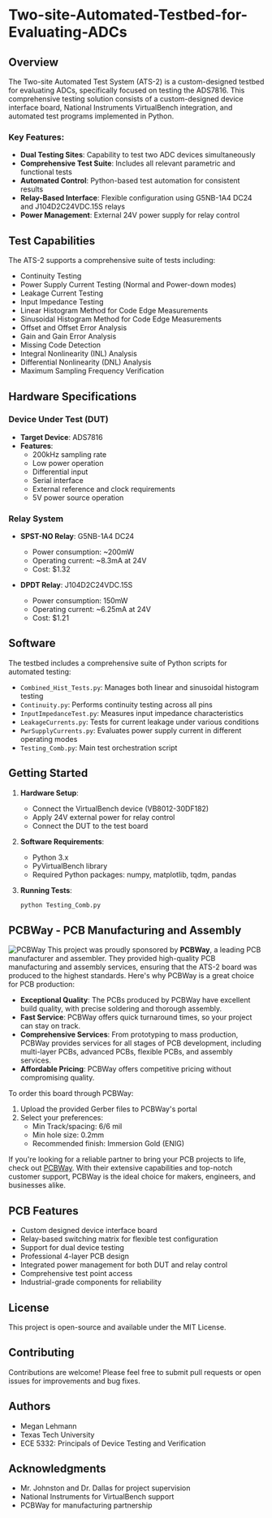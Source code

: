 # Two-site-Automated-Testbed-for-Evaluating-ADCs

## Overview
The Two-site Automated Test System (ATS-2) is a custom-designed testbed for evaluating ADCs, specifically focused on testing the ADS7816. This comprehensive testing solution consists of a custom-designed device interface board, National Instruments VirtualBench integration, and automated test programs implemented in Python.

### Key Features:
- **Dual Testing Sites**: Capability to test two ADC devices simultaneously
- **Comprehensive Test Suite**: Includes all relevant parametric and functional tests
- **Automated Control**: Python-based test automation for consistent results
- **Relay-Based Interface**: Flexible configuration using G5NB-1A4 DC24 and J104D2C24VDC.15S relays
- **Power Management**: External 24V power supply for relay control

## Test Capabilities
The ATS-2 supports a comprehensive suite of tests including:
- Continuity Testing
- Power Supply Current Testing (Normal and Power-down modes)
- Leakage Current Testing
- Input Impedance Testing
- Linear Histogram Method for Code Edge Measurements
- Sinusoidal Histogram Method for Code Edge Measurements
- Offset and Offset Error Analysis
- Gain and Gain Error Analysis
- Missing Code Detection
- Integral Nonlinearity (INL) Analysis
- Differential Nonlinearity (DNL) Analysis
- Maximum Sampling Frequency Verification

## Hardware Specifications
### Device Under Test (DUT)
- **Target Device**: ADS7816
- **Features**: 
  - 200kHz sampling rate
  - Low power operation
  - Differential input
  - Serial interface
  - External reference and clock requirements
  - 5V power source operation

### Relay System
- **SPST-NO Relay**: G5NB-1A4 DC24
  - Power consumption: ~200mW
  - Operating current: ~8.3mA at 24V
  - Cost: $1.32

- **DPDT Relay**: J104D2C24VDC.15S
  - Power consumption: 150mW
  - Operating current: ~6.25mA at 24V
  - Cost: $1.21

## Software
The testbed includes a comprehensive suite of Python scripts for automated testing:
- `Combined_Hist_Tests.py`: Manages both linear and sinusoidal histogram testing
- `Continuity.py`: Performs continuity testing across all pins
- `InputImpedanceTest.py`: Measures input impedance characteristics
- `LeakageCurrents.py`: Tests for current leakage under various conditions
- `PwrSupplyCurrents.py`: Evaluates power supply current in different operating modes
- `Testing_Comb.py`: Main test orchestration script

## Getting Started
1. **Hardware Setup**:
   - Connect the VirtualBench device (VB8012-30DF182)
   - Apply 24V external power for relay control
   - Connect the DUT to the test board

2. **Software Requirements**:
   - Python 3.x
   - PyVirtualBench library
   - Required Python packages: numpy, matplotlib, tqdm, pandas

3. **Running Tests**:
   ```bash
   python Testing_Comb.py

## PCBWay - PCB Manufacturing and Assembly
![PCBWay](./Images/pcbway.png)
This project was proudly sponsored by **PCBWay**, a leading PCB manufacturer and assembler. They provided high-quality PCB manufacturing and assembly services, ensuring that the ATS-2 board was produced to the highest standards. Here's why PCBWay is a great choice for PCB production:

- **Exceptional Quality**: The PCBs produced by PCBWay have excellent build quality, with precise soldering and thorough assembly.
- **Fast Service**: PCBWay offers quick turnaround times, so your project can stay on track.
- **Comprehensive Services**: From prototyping to mass production, PCBWay provides services for all stages of PCB development, including multi-layer PCBs, advanced PCBs, flexible PCBs, and assembly services.
- **Affordable Pricing**: PCBWay offers competitive pricing without compromising quality.

To order this board through PCBWay:
1. Upload the provided Gerber files to PCBWay's portal
2. Select your preferences:
   - Min Track/spacing: 6/6 mil
   - Min hole size: 0.2mm
   - Recommended finish: Immersion Gold (ENIG)

If you're looking for a reliable partner to bring your PCB projects to life, check out [PCBWay](https://pcbway.com). With their extensive capabilities and top-notch customer support, PCBWay is the ideal choice for makers, engineers, and businesses alike.

## PCB Features
- Custom designed device interface board
- Relay-based switching matrix for flexible test configuration
- Support for dual device testing
- Professional 4-layer PCB design
- Integrated power management for both DUT and relay control
- Comprehensive test point access
- Industrial-grade components for reliability

## License
This project is open-source and available under the MIT License.

## Contributing
Contributions are welcome! Please feel free to submit pull requests or open issues for improvements and bug fixes.

## Authors
- Megan Lehmann
- Texas Tech University
- ECE 5332: Principals of Device Testing and Verification

## Acknowledgments
- Mr. Johnston and Dr. Dallas for project supervision
- National Instruments for VirtualBench support
- PCBWay for manufacturing partnership
